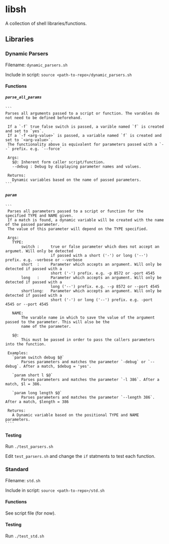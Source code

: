 # libsh
A collection of shell libraries/functions. 

## Libraries
### Dynamic Parsers

Filename: `dynamic_parsers.sh`

Include in script: `source <path-to-repo>/dynamic_parsers.sh`

#### Functions

##### `parse_all_params`
    ```
    Parses all arguments passed to a script or function. The varables do not need to be defined beforehand.
    
     If a `-f` true false switch is passed, a varible named `f` is created and set to `yes`.
     If a `-f <arg-value>` is passed, a variable named `f` is created and set to `<arg-value>`.
     The functionality above is equivalent for parameters passed with a `--` prefix. e.g. `--force`
    
     Args:
       $@: Inherent form caller script/function.
       --debug : Debug by displaying parameter names and values.
    
     Returns:
       Dynamic variables based on the name of passed parameters.
    ```

##### `param`
    ```
     Parses all parameters passed to a script or function for the specified TYPE and NAME given.
     If a match is found, a dynamic variable will be created with the name of the passed parameter.
     The value of this parameter will depend on the TYPE specified.
    
     Args:
       TYPE: 
           switch :     true or false parameter which does not accept an argumet. Will only be detected 
                        if passed with a short ('-') or long ('--') prefix. e.g. -verbose or --verbose
           short  :     Parameter which accepts an argument. Will only be detected if passed with a
                        short ('-') prefix. e.g. -p 8572 or -port 4545
           long   :     Parameter which accepts an argument. Will only be detected if passed with a 
                        long ('--') prefix. e.g. --p 8572 or --port 4545
           shortlong:   Parameter which accepts an argument. Will only be detected if passed with a
                        short ('-') or long ('--') prefix. e.g. -port  4545 or --port 4545
       
       NAME:
           The varable name in which to save the value of the argument passed to the parameter. This will also be the 
           name of the parameter.
    
       $@: 
           This must be passed in order to pass the callers parameters into the function.
    
     Examples:
       `param switch debug $@`
           Parses parameters and matches the parameter `-debug` or `--debug`. After a match, $debug = 'yes'.  
       
       `param short l $@`
           Parses parameters and matches the parameter `-l 386`. After a match, $l = 386.
       
       `param long length $@`
           Parses parameters and matches the parameter `--length 386`. After a match, $length = 386
    
     Returns: 
       A Dynamic variable based on the positional TYPE and NAME parameters.
    ````

#### Testing

Run `./test_parsers.sh`

Edit `test_parsers.sh` and change the `if` statments to test each function.

### Standard

Filename: `std.sh`

Include in script: `source <path-to-repo>/std.sh`

#### Functions

See script file (for now).

#### Testing 

Run `./test_std.sh`
